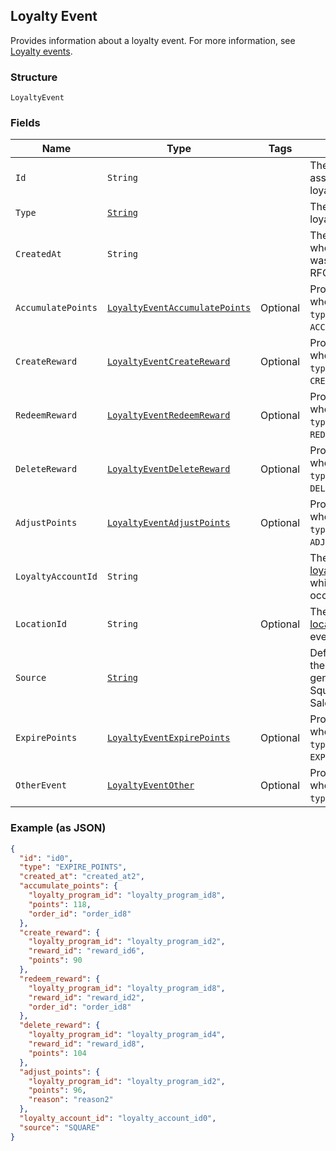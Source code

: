 ## Loyalty Event

Provides information about a loyalty event. 
For more information, see [Loyalty events](https://developer.squareup.com/docs/docs/loyalty-api/overview/#loyalty-events).

### Structure

`LoyaltyEvent`

### Fields

| Name | Type | Tags | Description | Getter |
|  --- | --- | --- | --- | --- |
| `Id` | `String` |  | The Square-assigned ID of the loyalty event. | String getId() |
| `Type` | [`String`](/doc/models/loyalty-event-type.md) |  | The type of the loyalty event. | String getType() |
| `CreatedAt` | `String` |  | The timestamp when the event was created, in RFC 3339 format. | String getCreatedAt() |
| `AccumulatePoints` | [`LoyaltyEventAccumulatePoints`](/doc/models/loyalty-event-accumulate-points.md) | Optional | Provides metadata when the event `type` is `ACCUMULATE_POINTS`. | LoyaltyEventAccumulatePoints getAccumulatePoints() |
| `CreateReward` | [`LoyaltyEventCreateReward`](/doc/models/loyalty-event-create-reward.md) | Optional | Provides metadata when the event `type` is `CREATE_REWARD`. | LoyaltyEventCreateReward getCreateReward() |
| `RedeemReward` | [`LoyaltyEventRedeemReward`](/doc/models/loyalty-event-redeem-reward.md) | Optional | Provides metadata when the event `type` is `REDEEM_REWARD`. | LoyaltyEventRedeemReward getRedeemReward() |
| `DeleteReward` | [`LoyaltyEventDeleteReward`](/doc/models/loyalty-event-delete-reward.md) | Optional | Provides metadata when the event `type` is `DELETE_REWARD`. | LoyaltyEventDeleteReward getDeleteReward() |
| `AdjustPoints` | [`LoyaltyEventAdjustPoints`](/doc/models/loyalty-event-adjust-points.md) | Optional | Provides metadata when the event `type` is `ADJUST_POINTS`. | LoyaltyEventAdjustPoints getAdjustPoints() |
| `LoyaltyAccountId` | `String` |  | The ID of the [loyalty account](#type-LoyaltyAccount) in which the event occurred. | String getLoyaltyAccountId() |
| `LocationId` | `String` | Optional | The ID of the [location](#type-Location) where the event occurred. | String getLocationId() |
| `Source` | [`String`](/doc/models/loyalty-event-source.md) |  | Defines whether the event was generated by the Square Point of Sale. | String getSource() |
| `ExpirePoints` | [`LoyaltyEventExpirePoints`](/doc/models/loyalty-event-expire-points.md) | Optional | Provides metadata when the event `type` is `EXPIRE_POINTS`. | LoyaltyEventExpirePoints getExpirePoints() |
| `OtherEvent` | [`LoyaltyEventOther`](/doc/models/loyalty-event-other.md) | Optional | Provides metadata when the event `type` is `OTHER`. | LoyaltyEventOther getOtherEvent() |

### Example (as JSON)

```json
{
  "id": "id0",
  "type": "EXPIRE_POINTS",
  "created_at": "created_at2",
  "accumulate_points": {
    "loyalty_program_id": "loyalty_program_id8",
    "points": 118,
    "order_id": "order_id8"
  },
  "create_reward": {
    "loyalty_program_id": "loyalty_program_id2",
    "reward_id": "reward_id6",
    "points": 90
  },
  "redeem_reward": {
    "loyalty_program_id": "loyalty_program_id8",
    "reward_id": "reward_id2",
    "order_id": "order_id8"
  },
  "delete_reward": {
    "loyalty_program_id": "loyalty_program_id4",
    "reward_id": "reward_id8",
    "points": 104
  },
  "adjust_points": {
    "loyalty_program_id": "loyalty_program_id2",
    "points": 96,
    "reason": "reason2"
  },
  "loyalty_account_id": "loyalty_account_id0",
  "source": "SQUARE"
}
```


